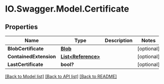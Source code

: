 # IO.Swagger.Model.Certificate
## Properties

Name | Type | Description | Notes
------------ | ------------- | ------------- | -------------
**BlobCertificate** | [**Blob**](Blob.md) |  | [optional] 
**ContainedExtension** | [**List&lt;Reference&gt;**](Reference.md) |  | [optional] 
**LastCertificate** | **bool?** |  | [optional] 

[[Back to Model list]](../README.md#documentation-for-models) [[Back to API list]](../README.md#documentation-for-api-endpoints) [[Back to README]](../README.md)


